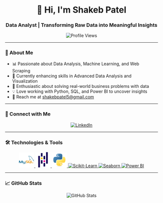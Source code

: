 <h1 align="center">👋 Hi, I'm Shakeb Patel</h1>
<h3 align="center">Data Analyst | Transforming Raw Data into Meaningful Insights</h3>

<p align="center"> <img src="https://komarev.com/ghpvc/?username=gitimaad&label=Profile%20views&color=0e75b6&style=flat" alt="Profile Views" /> </p>

---

### 📌 About Me
- 📊 Passionate about Data Analysis, Machine Learning, and Web Scraping
- 🚀 Currently enhancing skills in Advanced Data Analysis and Visualization
- 🎯 Enthusiastic about solving real-world business problems with data
- 💡 Love working with Python, SQL, and Power BI to uncover insights
- 📧 Reach me at shakebpatel5@gmail.com

---

### 🔗 Connect with Me
<p align="center">
<a href="https://www.linkedin.com/in/shakeb-patel-155a55217/" target="blank"><img align="center" src="https://raw.githubusercontent.com/rahuldkjain/github-profile-readme-generator/master/src/images/icons/Social/linked-in-alt.svg" alt="LinkedIn" height="40" width="50" /></a>

</p>

---

### 🛠️ Technologies & Tools
<p align="center"> 
<a href="https://www.mysql.com/" target="_blank" rel="noreferrer"> <img src="https://raw.githubusercontent.com/devicons/devicon/master/icons/mysql/mysql-original-wordmark.svg" alt="MySQL" width="50" height="50"/> </a> 
<a href="https://pandas.pydata.org/" target="_blank" rel="noreferrer"> <img src="https://raw.githubusercontent.com/devicons/devicon/2ae2a900d2f041da66e950e4d48052658d850630/icons/pandas/pandas-original.svg" alt="Pandas" width="50" height="50"/> </a> 
<a href="https://www.python.org" target="_blank" rel="noreferrer"> <img src="https://raw.githubusercontent.com/devicons/devicon/master/icons/python/python-original.svg" alt="Python" width="50" height="50"/> </a> 
<a href="https://scikit-learn.org/" target="_blank" rel="noreferrer"> <img src="https://upload.wikimedia.org/wikipedia/commons/0/05/Scikit_learn_logo_small.svg" alt="Scikit-Learn" width="50" height="50"/> </a> 
<a href="https://seaborn.pydata.org/" target="_blank" rel="noreferrer"> <img src="https://seaborn.pydata.org/_images/logo-mark-lightbg.svg" alt="Seaborn" width="50" height="50"/> </a>
<a href="https://powerbi.microsoft.com/" target="_blank" rel="noreferrer"> <img src="https://www.vectorlogo.zone/logos/microsoft_powerbi/microsoft_powerbi-icon.svg" alt="Power BI" width="50" height="50"/> </a>
</p>

---

### 📈 GitHub Stats
<p align="center">
  <img src="https://github-readme-stats.vercel.app/api/top-langs?username=gitimaad&show_icons=true&locale=en&layout=compact" alt="GitHub Stats" />
</p>
